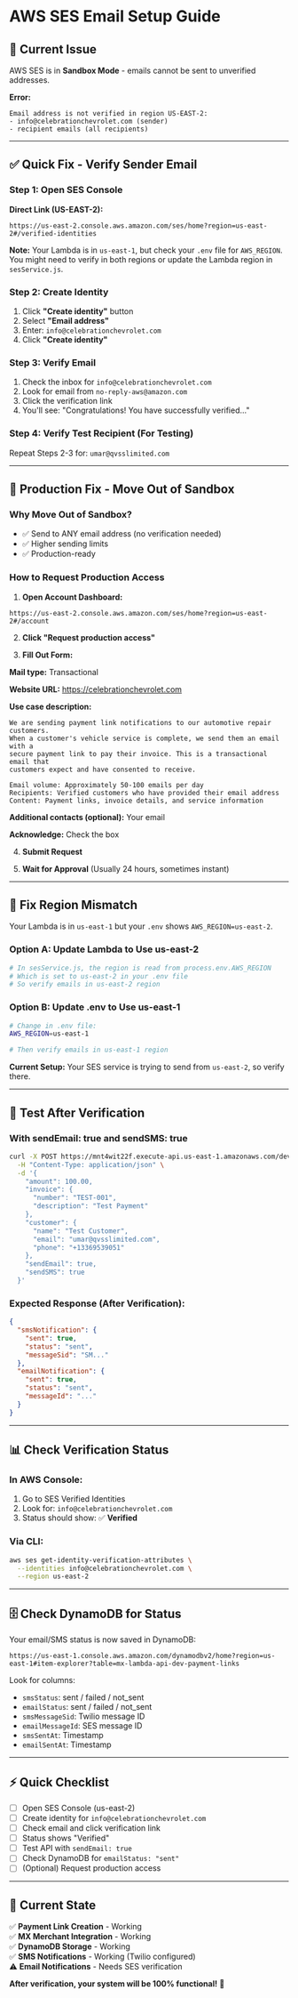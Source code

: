 # AWS SES Email Setup Guide

## 🔴 Current Issue
AWS SES is in **Sandbox Mode** - emails cannot be sent to unverified addresses.

**Error:**
```
Email address is not verified in region US-EAST-2:
- info@celebrationchevrolet.com (sender)
- recipient emails (all recipients)
```

---

## ✅ Quick Fix - Verify Sender Email

### Step 1: Open SES Console
**Direct Link (US-EAST-2):**
```
https://us-east-2.console.aws.amazon.com/ses/home?region=us-east-2#/verified-identities
```

**Note:** Your Lambda is in `us-east-1`, but check your `.env` file for `AWS_REGION`. You might need to verify in both regions or update the Lambda region in `sesService.js`.

### Step 2: Create Identity
1. Click **"Create identity"** button
2. Select **"Email address"**
3. Enter: `info@celebrationchevrolet.com`
4. Click **"Create identity"**

### Step 3: Verify Email
1. Check the inbox for `info@celebrationchevrolet.com`
2. Look for email from `no-reply-aws@amazon.com`
3. Click the verification link
4. You'll see: "Congratulations! You have successfully verified..."

### Step 4: Verify Test Recipient (For Testing)
Repeat Steps 2-3 for: `umar@qvsslimited.com`

---

## 🚀 Production Fix - Move Out of Sandbox

### Why Move Out of Sandbox?
- ✅ Send to ANY email address (no verification needed)
- ✅ Higher sending limits
- ✅ Production-ready

### How to Request Production Access

1. **Open Account Dashboard:**
```
https://us-east-2.console.aws.amazon.com/ses/home?region=us-east-2#/account
```

2. **Click "Request production access"**

3. **Fill Out Form:**

**Mail type:** Transactional

**Website URL:** https://celebrationchevrolet.com

**Use case description:**
```
We are sending payment link notifications to our automotive repair customers. 
When a customer's vehicle service is complete, we send them an email with a 
secure payment link to pay their invoice. This is a transactional email that 
customers expect and have consented to receive.

Email volume: Approximately 50-100 emails per day
Recipients: Verified customers who have provided their email address
Content: Payment links, invoice details, and service information
```

**Additional contacts (optional):** Your email

**Acknowledge:** Check the box

4. **Submit Request**

5. **Wait for Approval** (Usually 24 hours, sometimes instant)

---

## 🔧 Fix Region Mismatch

Your Lambda is in `us-east-1` but your `.env` shows `AWS_REGION=us-east-2`.

### Option A: Update Lambda to Use us-east-2
```bash
# In sesService.js, the region is read from process.env.AWS_REGION
# Which is set to us-east-2 in your .env file
# So verify emails in us-east-2 region
```

### Option B: Update .env to Use us-east-1
```bash
# Change in .env file:
AWS_REGION=us-east-1

# Then verify emails in us-east-1 region
```

**Current Setup:** Your SES service is trying to send from `us-east-2`, so verify there.

---

## 🧪 Test After Verification

### With sendEmail: true and sendSMS: true
```bash
curl -X POST https://mnt4wit22f.execute-api.us-east-1.amazonaws.com/dev/payment-links \
  -H "Content-Type: application/json" \
  -d '{
    "amount": 100.00,
    "invoice": {
      "number": "TEST-001",
      "description": "Test Payment"
    },
    "customer": {
      "name": "Test Customer",
      "email": "umar@qvsslimited.com",
      "phone": "+13369539051"
    },
    "sendEmail": true,
    "sendSMS": true
  }'
```

### Expected Response (After Verification):
```json
{
  "smsNotification": {
    "sent": true,
    "status": "sent",
    "messageSid": "SM..."
  },
  "emailNotification": {
    "sent": true,
    "status": "sent",
    "messageId": "..."
  }
}
```

---

## 📊 Check Verification Status

### In AWS Console:
1. Go to SES Verified Identities
2. Look for: `info@celebrationchevrolet.com`
3. Status should show: ✅ **Verified**

### Via CLI:
```bash
aws ses get-identity-verification-attributes \
  --identities info@celebrationchevrolet.com \
  --region us-east-2
```

---

## 🗄️ Check DynamoDB for Status

Your email/SMS status is now saved in DynamoDB:

```
https://us-east-1.console.aws.amazon.com/dynamodbv2/home?region=us-east-1#item-explorer?table=mx-lambda-api-dev-payment-links
```

Look for columns:
- `smsStatus`: sent / failed / not_sent
- `emailStatus`: sent / failed / not_sent
- `smsMessageSid`: Twilio message ID
- `emailMessageId`: SES message ID
- `smsSentAt`: Timestamp
- `emailSentAt`: Timestamp

---

## ⚡ Quick Checklist

- [ ] Open SES Console (us-east-2)
- [ ] Create identity for `info@celebrationchevrolet.com`
- [ ] Check email and click verification link
- [ ] Status shows "Verified"
- [ ] Test API with `sendEmail: true`
- [ ] Check DynamoDB for `emailStatus: "sent"`
- [ ] (Optional) Request production access

---

## 🎯 Current State

✅ **Payment Link Creation** - Working  
✅ **MX Merchant Integration** - Working  
✅ **DynamoDB Storage** - Working  
✅ **SMS Notifications** - Working (Twilio configured)  
⚠️ **Email Notifications** - Needs SES verification  

**After verification, your system will be 100% functional!** 🚀

